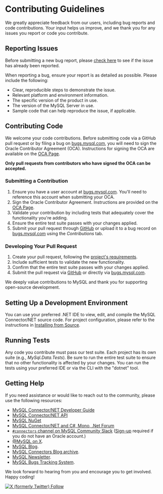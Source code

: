 # Contributing Guidelines

We greatly appreciate feedback from our users, including bug reports and code contributions. Your input helps us improve, and we thank you for any issues you report or code you contribute.

## Reporting Issues

Before submitting a new bug report, please [check here](https://bugs.mysql.com/search.php) to see if the issue has already been reported.

When reporting a bug, ensure your report is as detailed as possible. Please include the following:

* Clear, reproducible steps to demonstrate the issue.
* Relevant platform and environment information.
* The specific version of the product in use.
* The version of the MySQL Server in use.
* Sample code that can help reproduce the issue, if applicable.

## Contributing Code

We welcome your code contributions. Before submitting code via a GitHub pull request or by filing a bug on [bugs.mysql.com](https://bugs.mysql.com), you will need to sign the Oracle Contributor Agreement (OCA). Instructions for signing the OCA are available on the [OCA Page](https://oca.opensource.oracle.com).

**Only pull requests from contributors who have signed the OCA can be accepted.**

### Submitting a Contribution

1. Ensure you have a user account at [bugs.mysql.com](https://bugs.mysql.com). You'll need to reference this account when submitting your OCA.
2. Sign the Oracle Contributor Agreement. Instructions are provided on the [OCA Page](https://oca.opensource.oracle.com).
3. Validate your contribution by including tests that adequately cover the functionality you're adding.
4. Ensure the entire test suite passes with your changes applied.
5. Submit your pull request through [GitHub](https://github.com/mysql/mysql-connector-net/pulls/) or upload it to a bug record on [bugs.mysql.com](https://bugs.mysql.com) using the _Contributions_ tab.

### Developing Your Pull Request

1. Create your pull request, following the [project's requirements](https://dev.mysql.com/doc/connector-net/en/connector-net-installation.html).
2. Include sufficient tests to validate the new functionality.
3. Confirm that the entire test suite passes with your changes applied.
4. Submit the pull request via [GitHub](https://github.com/mysql/mysql-connector-net/pulls/) or directly via [bugs.mysql.com](https://bugs.mysql.com).

We deeply value contributions to MySQL and thank you for supporting open-source development.

## Setting Up a Development Environment

You can use your preferred .NET IDE to view, edit, and compile the MySQL Connector/NET source code. For project configuration, please refer to the instructions in [Installing from Source](https://dev.mysql.com/doc/connector-net/en/connector-net-installation-source.html).

## Running Tests

Any code you contribute must pass our test suite. Each project has its own suite (e.g., *MySql.Data.Tests*). Be sure to run the entire test suite to ensure that no other functionality is affected by your changes. You can run the tests using your preferred IDE or via the CLI with the "dotnet" tool.

## Getting Help

If you need assistance or would like to reach out to the community, please use the following resources:

* [MySQL Connector/NET Developer Guide](https://dev.mysql.com/doc/connector-net/en/)
* [MySQL Connector/NET API](https://dev.mysql.com/doc/dev/connector-net/latest/)
* [MySQL NuGet](https://www.nuget.org/profiles/MySQL/)
* [MySQL Connector/NET and C#, Mono, .Net Forum](https://forums.mysql.com/list.php?38)
* [`#connectors` channel on MySQL Community Slack](https://mysqlcommunity.slack.com/messages/connectors/)  ([Sign-up](https://lefred.be/mysql-community-on-slack/) required if you do not have an Oracle account.)
* [@MySQL on X](https://x.com/MySQL/).
* [MySQL Blog](https://blogs.oracle.com/mysql/).
* [MySQL Connectors Blog archive](https://dev.mysql.com/blog-archive/?cat=Connectors%20%2F%20Languages).
* [MySQL Newsletter](https://www.mysql.com/news-and-events/newsletter/).
* [MySQL Bugs Tracking System](https://bugs.mysql.com).

We look forward to hearing from you and encourage you to get involved. Happy coding!

[![X (formerly Twitter) Follow](https://img.shields.io/twitter/follow/MySQL?style=social)](https://x.com/intent/follow?screen_name=MySQL)
